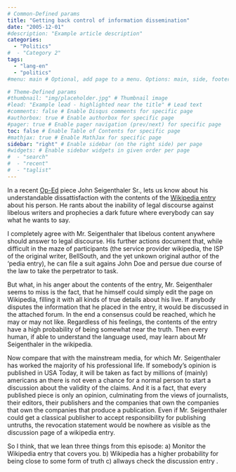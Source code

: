 ```yaml
---
# Common-Defined params
title: "Getting back control of information dissemination"
date: "2005-12-01"
#description: "Example article description"
categories:
  - "Politics"
#  - "Category 2"
tags:
  - "lang-en"
  - "politics"
#menu: main # Optional, add page to a menu. Options: main, side, footer

# Theme-Defined params
#thumbnail: "img/placeholder.jpg" # Thumbnail image
#lead: "Example lead - highlighted near the title" # Lead text
#comments: false # Enable Disqus comments for specific page
#authorbox: true # Enable authorbox for specific page
#pager: true # Enable pager navigation (prev/next) for specific page
toc: false # Enable Table of Contents for specific page
#mathjax: true # Enable MathJax for specific page
sidebar: "right" # Enable sidebar (on the right side) per page
#widgets: # Enable sidebar widgets in given order per page
#  - "search"
#  - "recent"
#  - "taglist"
---
```



In a recent [Op-Ed](http://www.usatoday.com/news/opinion/editorials/2005-11-29-wikipedia-edit_x.htm) piece John Seigenthaler Sr., lets us know about his understandable dissattisfaction with the contents of the [Wikipedia entry](http://en.wikipedia.org/wiki/John_Seigenthaler_Sr.) about his person. He rants about the inability of legal discourse against libelous writers and prophecies a dark future where everybody can say what he wants to say.

I completely agree with Mr. Seigenthaler that libelous content anywhere should answer to legal discourse. His further actions document that, while difficult in the maze of participants (the service provider wikipedia, the ISP of the original writer, BellSouth, and the yet unkown original author of the ‘pedia entry), he can file a suit agains John Doe and persue due course of the law to take the perpetrator to task.

But what, in his anger about the contents of the entry, Mr. Seigenthaler seems to miss is the fact, that he himself could simply edit the page on Wikipedia, filling it with all kinds of true details about his live. If anybody disputes the information that he placed in the entry, it would be discussed in the attached forum. In the end a consensus could be reached, which he may or may not like. Regardless of his feelings, the contents of the entry have a high probability of being somewhat near the truth. Then every human, if able to understand the language used, may learn about Mr Seigenthaler in the wikipedia.

Now compare that with the mainstream media, for which Mr. Seigenthaler has worked the majority of his professional life. If somebody’s opinion is published in USA Today, it will be taken as fact by millions of (mainly) americans an there is not even a chance for a normal person to start a discussion about the validity of the claims. And it is a fact, that every published piece is only an opinion, culminating from the views of journalists, their editors, their publishers and the companies that own the companies that own the companies that produce a publication. Even if Mr. Seigenthaler could get a classical publisher to accept responsibility for publishing untruths, the revocation statement would be nowhere as visible as the discussion page of a wikipedia entry.

So I think, that we lean three things from this episode: a) Monitor the Wikipedia entry that covers you. b) Wikipedia has a higher probability for being close to some form of truth c) allways check the discussion entry .
